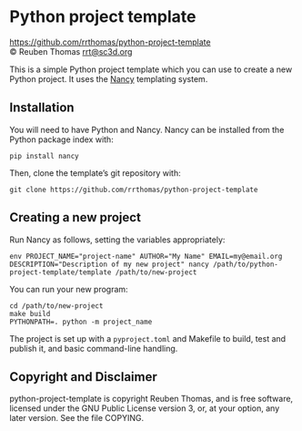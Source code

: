 # Python project template

https://github.com/rrthomas/python-project-template  
© Reuben Thomas <rrt@sc3d.org>  

This is a simple Python project template which you can use to create a new
Python project. It uses the [Nancy](https://github.com/rrthomas/nancy/)
templating system.


## Installation

You will need to have Python and Nancy. Nancy can be installed from the
Python package index with:

```
pip install nancy
```

Then, clone the template’s git repository with:

```
git clone https://github.com/rrthomas/python-project-template
```


## Creating a new project

Run Nancy as follows, setting the variables appropriately:

```
env PROJECT_NAME="project-name" AUTHOR="My Name" EMAIL=my@email.org DESCRIPTION="Description of my new project" nancy /path/to/python-project-template/template /path/to/new-project
```

You can run your new program:

```
cd /path/to/new-project
make build
PYTHONPATH=. python -m project_name
```

The project is set up with a `pyproject.toml` and Makefile to build, test
and publish it, and basic command-line handling.


## Copyright and Disclaimer

python-project-template is copyright Reuben Thomas, and is free software,
licensed under the GNU Public License version 3, or, at your option, any
later version. See the file COPYING.
